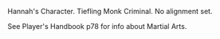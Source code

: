 Hannah's Character.
Tiefling Monk Criminal. No alignment set.

See Player's Handbook p78 for info about Martial Arts.